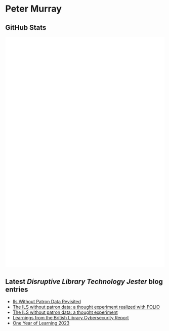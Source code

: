 # Peter Murray

## GitHub Stats
![Metrics](/github-metrics.svg)


## Latest _Disruptive Library Technology Jester_ blog entries
<!-- BLOG-POST-LIST:START -->
- [Ils Without Patron Data Revisited](https://dltj.org/article/ils-without-patron-data-revisited/)
- [The ILS without patron data: a thought experiment realized with FOLIO](https://dltj.org/article/ils-without-patron-data-folio/)
- [The ILS without patron data: a thought experiment](https://dltj.org/article/ils-without-patron-data/)
- [Learnings from the British Library Cybersecurity Report](https://dltj.org/article/british-library-cybersecurity-report/)
- [One Year of Learning 2023](https://dltj.org/article/one-year-of-learning-2023/)
<!-- BLOG-POST-LIST:END -->


[LinkedIn]: https://www.linkedin.com/in/datagazetteer "LinkedIn"
[Twitter]: https://twitter.com/DataG "Twitter"
[blog]: https://dltj.org/ "Blog"
